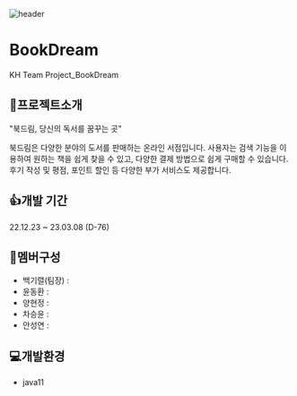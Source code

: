![header](https://capsule-render.vercel.app/api?type=wave&color=_#6768ab&height=300&section=header&text=BookDream&fontSize=90)


# BookDream

KH Team Project_BookDream

## 📘프로젝트소개

"북드림, 당신의 독서를 꿈꾸는 곳"

 북드림은 다양한 분야의 도서를 판매하는 온라인 서점입니다. 사용자는 검색 기능을 이용하여 원하는 책을 쉽게 찾을 수 있고, 다양한 결제 방법으로 쉽게 구매할 수 있습니다. 후기 작성 및 평점, 포인트 할인 등 다양한 부가 서비스도 제공합니다.

## 👍개발 기간

22.12.23 ~ 23.03.08 (D-76)

## 🤝멤버구성

- 백기렬(팀장) :
- 윤동환 : 
- 양현정 :
- 차승윤 :
- 안성연 :

## 💻개발환경

- java11
